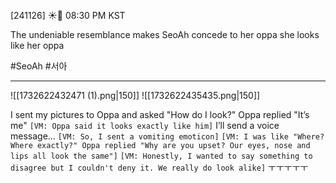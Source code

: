 [241126] ☀️💭 08:30 PM KST

The undeniable resemblance makes SeoAh concede to her oppa
she looks like her oppa

#SeoAh #서아
___
![[1732622432471 (1).png|150]]  ![[1732622435435.png|150]]
<br>

I sent my pictures to Oppa and asked "How do I look?" 
Oppa replied "It’s me"
`[VM: Oppa said it looks exactly like him]`
I’ll send a voice message…
`[VM: So, I sent a vomiting emoticon]`
`[VM: I was like "Where? Where exactly?" Oppa replied "Why are you upset? Our eyes, nose and lips all look the same"]`
`[VM: Honestly, I wanted to say something to disagree but I couldn't deny it. We really do look alike]`
ㅜㅜㅜㅜㅜ



